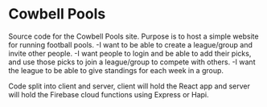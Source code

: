# Cowbell Pools
Source code for the Cowbell Pools site. Purpose is to host a simple website for running football pools.
-I want to be able to create a league/group and invite other people.
-I want people to login and be able to add their picks, and use those picks to join a league/group to compete with others.
-I want the league to be able to give standings for each week in a group.

Code split into client and server, client will hold the React app and server will hold the Firebase cloud functions using Express or Hapi.